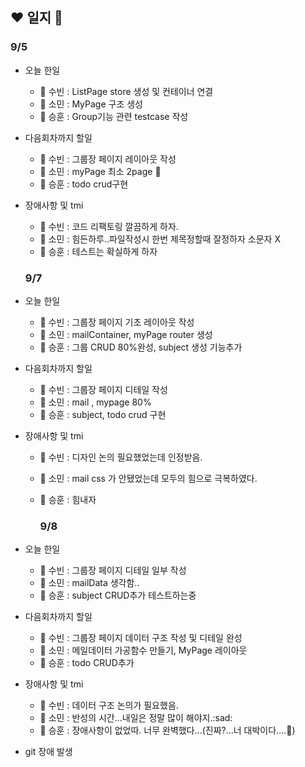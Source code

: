 ## :heart: 일지 :pencil:

### 9/5

- 오늘 한일

  - 🐬 수빈 : ListPage store 생성 및 컨테이너 연결
  - 👀 소민 : MyPage 구조 생성
  - 💪 승훈 : Group기능 관련 testcase 작성

- 다음회차까지 할일

  - 🐬 수빈 : 그룹장 페이지 레이아웃 작성
  - 👀 소민 : myPage 최소 2page :anger:
  - 💪 승훈 : todo crud구현

- 장애사항 및 tmi

  - 🐬 수빈 : 코드 리팩토링 깔끔하게 하자.
  - 👀 소민 : 힘든하루..파일작성시 한번 제목정할때 잘정하자 소문자 X
  - 💪 승훈 : 테스트는 확실하게 하자

  ### 9/7

- 오늘 한일

  - 🐬 수빈 : 그룹장 페이지 기초 레이아웃 작성
  - 👀 소민 : mailContainer, myPage router 생성
  - 💪 승훈 : 그룹 CRUD 80%완성, subject 생성 기능추가

- 다음회차까지 할일

  - 🐬 수빈 : 그룹장 페이지 디테일 작성
  - 👀 소민 : mail , mypage 80%
  - 💪 승훈 : subject, todo crud 구현

- 장애사항 및 tmi

  - 🐬 수빈 : 디자인 논의 필요했었는데 인정받음.
  - 👀 소민 : mail css 가 안됐었는데 모두의 힘으로 극복하였다.
  - 💪 승훈 : 힘내자

    ### 9/8

- 오늘 한일

  - 🐬 수빈 : 그룹장 페이지 디테일 일부 작성
  - 👀 소민 : mailData 생각함..
  - 💪 승훈 : subject CRUD추가 테스트하는중

- 다음회차까지 할일

  - 🐬 수빈 : 그룹장 페이지 데이터 구조 작성 및 디테일 완성
  - 👀 소민 : 메일데이터 가공함수 만들기, MyPage 레이아웃
  - 💪 승훈 : todo CRUD추가

- 장애사항 및 tmi

  - 🐬 수빈 : 데이터 구조 논의가 필요했음.
  - 👀 소민 : 반성의 시간...내일은 정말 많이 해야지.:sad:
  - 💪 승훈 : 장애사항이 없었따. 너무 완벽했다...(진짜?...너 대박이다....:anger:)

- git 장애 발생
